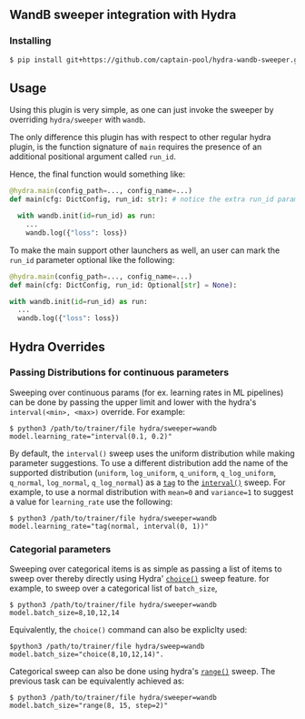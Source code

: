 ## WandB sweeper integration with Hydra

### Installing

```bash
$ pip install git+https://github.com/captain-pool/hydra-wandb-sweeper.git
```


## Usage

Using this plugin is very simple, as one can just invoke the sweeper by overriding `hydra/sweeper` with `wandb`.

The only difference this plugin has with respect to other regular hydra plugin, is the function signature of `main` requires the presence of an additional positional argument called `run_id`.

Hence, the final function would something like:
```python
@hydra.main(config_path=..., config_name=...)
def main(cfg: DictConfig, run_id: str): # notice the extra run_id parameter

  with wandb.init(id=run_id) as run:
    ...
    wandb.log({"loss": loss})
```

To make the main support other launchers as well, an user can mark the `run_id` parameter optional like the following:

```python
@hydra.main(config_path=..., config_name=...)
def main(cfg: DictConfig, run_id: Optional[str] = None):

with wandb.init(id=run_id) as run:
  ...
  wandb.log({"loss": loss})
```


## Hydra Overrides

### Passing Distributions for continuous parameters

Sweeping over continuous params (for ex. learning rates in ML pipelines) can be done by passing the upper limit and lower with the hydra's `interval(<min>, <max>)` override. For example:
```
$ python3 /path/to/trainer/file hydra/sweeper=wandb model.learning_rate="interval(0.1, 0.2)"
```

By default, the `interval()` sweep uses the uniform distribution while making parameter suggestions. To use a different distribution add the name of the supported distribution (`uniform`, `log_uniform`, `q_uniform`, `q_log_uniform`, `q_normal`, `log_normal`, `q_log_normal`) as a [`tag`](https://hydra.cc/docs/advanced/override_grammar/extended/#tag) to the [`interval()`](https://hydra.cc/docs/advanced/override_grammar/extended/#interval-sweep) sweep. For example, to use a normal distribution with `mean=0` and `variance=1` to suggest a value for `learning_rate` use the following:
```
$ python3 /path/to/trainer/file hydra/sweeper=wandb model.learning_rate="tag(normal, interval(0, 1))"
```

### Categorial parameters

Sweeping over categorical items is as simple as passing a list of items to sweep over thereby directly using Hydra' [`choice()`](https://hydra.cc/docs/advanced/override_grammar/extended/#choice-sweep) sweep feature. for example, to sweep over a categorical list of `batch_size`,
```
$ python3 /path/to/trainer/file hydra/sweeper=wandb model.batch_size=8,10,12,14
```
Equivalently, the `choice()` command can also be expliclty used:
```
$python3 /path/to/trainer/file hydra/sweep=wandb model.batch_size="choice(8,10,12,14)".
```


Categorical sweep can also be done using hydra's [`range()`](https://hydra.cc/docs/advanced/override_grammar/extended/#range-sweep) sweep. The previous task can be equivalently achieved as:
```
$ python3 /path/to/trainer/file hydra/sweeper=wandb model.batch_size="range(8, 15, step=2)"
```
